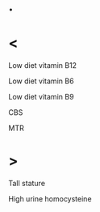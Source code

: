 # .

# <

Low diet vitamin B12

Low diet vitamin B6

Low diet vitamin B9

CBS

MTR

# >

Tall stature

High urine homocysteine
